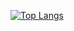 [![Top Langs](https://github-readme-stats.vercel.app/api/top-langs/?username=Ryosan846538)](https://github.com/anuraghazra/github-readme-stats)
